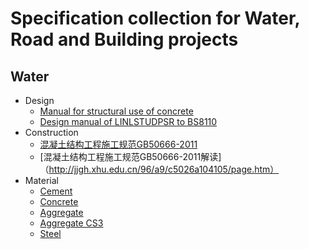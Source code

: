 # Specification collection for Water, Road and Building projects
## Water
- Design
  - [Manual for structural use of concrete](https://www.housingauthority.gov.hk/tc/common/pdf/business-partnerships/resources/concrete.pdf)
  - [Design manual of LINLSTUDPSR to BS8110](http://linkstudpsr.com/uploads/downloads/linkStudPSR-Design-Manual-to-BS8110-v2.0__1302185409.pdf)
- Construction
  - [混凝土结构工程施工规范GB50666-2011](http://www.cqss.gov.cn/upload/20160408/10/160408105615_45190GB50666-2011%E6%B7%B7%E5%87%9D%E5%9C%9F%E7%BB%93%E6%9E%84%E5%B7%A5%E7%A8%8B%E6%96%BD%E5%B7%A5%E8%A7%84%E8%8C%83.pdf)
  - [混凝土结构工程施工规范GB50666-2011解读]（http://jjgh.xhu.edu.cn/96/a9/c5026a104105/page.htm）
- Material
  - [Cement](https://zh.scribd.com/doc/238191647/BS-12-1996-Specification-for-Portland-Cement)
  - [Concrete](http://legacy.ybsitecenter.com/multi-images/uk/legacy/var/ag/13819/105399-Concrete_Complementary_British_Standard.pdf)
  - [Aggregate](http://www.c-s-h.ir/wp-content/uploads/2015/10/BS-882.pdf)
  - [Aggregate CS3](http://www.devb.gov.hk/filemanager/en/content_850/4_Construction_Standard_CS3_2013_Aggregates_for_Concrete.pdf)
  - [Steel]()
